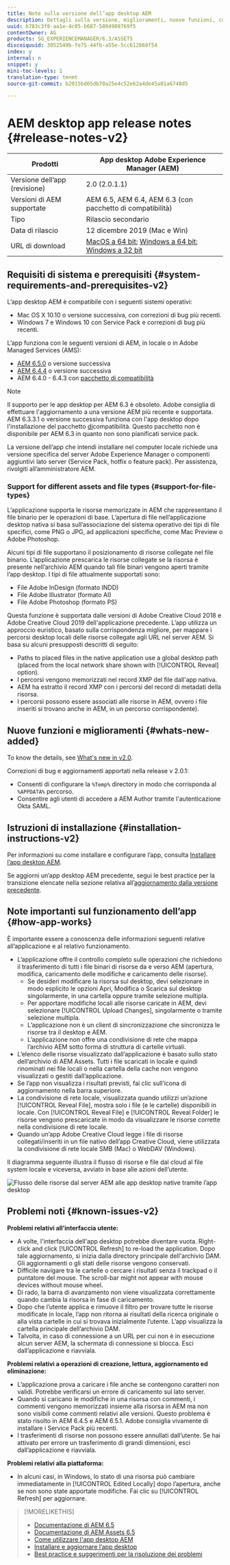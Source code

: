 ```yaml
---
title: Note sulla versione dell’app desktop AEM
description: Dettagli sulla versione, miglioramenti, nuove funzioni, compatibilità e collegamenti per il download per l’app desktop AEM.
uuid: b783c3f8-aa1e-4c05-b687-5894909769f5
contentOwner: AG
products: SG_EXPERIENCEMANAGER/6.3/ASSETS
discoiquuid: 3052549b-fe75-44fb-a55e-5cc612868f54
index: y
internal: n
snippet: y
mini-toc-levels: 1
translation-type: tm+mt
source-git-commit: b2015bd65db70a25e4c52e62a4de45a01a6748d5

---
```



# AEM desktop app release notes {#release-notes-v2}

| Prodotti | App desktop Adobe Experience Manager (AEM) |
|---------------|--------------------------------------------------------------------|
| Versione dell’app (revisione) | 2.0 (2.0.1.1) |
| Versioni di AEM supportate | AEM 6.5, AEM 6.4, AEM 6.3 (con pacchetto di compatibilità) |
| Tipo | Rilascio secondario |
| Data di rilascio | 12 dicembre 2019 (Mac e Win) |
| URL di download | [MacOS a 64 bit](https://download.macromedia.com/aem-assets-companion-app/aem-desktop-osx-2.0.1.1.dmg); [Windows a 64 bit](https://download.macromedia.com/aem-assets-companion-app/aem-desktop-win64-2.0.1.1.exe); [Windows a 32 bit](https://download.macromedia.com/aem-assets-companion-app/aem-desktop-win32-2.0.1.1.exe) |

## Requisiti di sistema e prerequisiti {#system-requirements-and-prerequisites-v2}

L’app desktop AEM è compatibile con i seguenti sistemi operativi:

* Mac OS X 10.10 o versione successiva, con correzioni di bug più recenti.
* Windows 7 e Windows 10 con Service Pack e correzioni di bug più recenti.

L’app funziona con le seguenti versioni di AEM, in locale o in Adobe Managed Services (AMS):

* [AEM 6.5.0](https://helpx.adobe.com/experience-manager/6-5/release-notes.html) o versione successiva
* [AEM 6.4.4](https://helpx.adobe.com/experience-manager/6-4/release-notes/sp-release-notes.html) o versione successiva
* AEM 6.4.0 - 6.4.3 con [pacchetto di compatibilità](https://www.adobeaemcloud.com/content/marketplace/marketplaceProxy.html?packagePath=/content/companies/public/adobe/packages/cq640/featurepack/adobe-asset-link-support)

>[!NOTE]
>
>Il supporto per le app desktop per AEM 6.3 è obsoleto. Adobe consiglia di effettuare l'aggiornamento a una versione AEM più recente e supportata.
>AEM 6.3.3.1 o versione successiva funziona con l'app desktop dopo l'installazione del pacchetto [di](https://www.adobeaemcloud.com/content/marketplace/marketplaceProxy.html?packagePath=/content/companies/public/adobe/packages/cq640/featurepack/adobe-asset-link-support)compatibilità. Questo pacchetto non è disponibile per AEM 6.3 in quanto non sono pianificati [](https://helpx.adobe.com/experience-manager/maintenance-releases-roadmap.html)service pack.

La versione dell’app che intendi installare nel computer locale richiede una versione specifica del server Adobe Experience Manager o componenti aggiuntivi lato server (Service Pack, hotfix o feature pack). Per assistenza, rivolgiti all’amministratore AEM.

### Support for different assets and file types {#support-for-file-types}

L’applicazione supporta le risorse memorizzate in AEM che rappresentano il file binario per le operazioni di base. L’apertura di file nell’applicazione desktop nativa si basa sull’associazione del sistema operativo dei tipi di file specifici, come PNG o JPG, ad applicazioni specifiche, come Mac Preview o Adobe Photoshop.

Alcuni tipi di file supportano il posizionamento di risorse collegate nel file binario. L’applicazione prescarica le risorse collegate se la risorsa è presente nell’archivio AEM quando tali file binari vengono aperti tramite l’app desktop. I tipi di file attualmente supportati sono:

* File Adobe InDesign (formato INDD)
* File Adobe Illustrator (formato AI)
* File Adobe Photoshop (formato PS)

Questa funzione è supportata dalle versioni di Adobe Creative Cloud 2018 e Adobe Creative Cloud 2019 dell'applicazione precedente. L’app utilizza un approccio euristico, basato sulla corrispondenza migliore, per mappare i percorsi desktop locali delle risorse collegate agli URL nel server AEM. Si basa su alcuni presupposti descritti di seguito:

* Paths to placed files in the native application use a global desktop path (placed from the local network share shown with [!UICONTROL Reveal] option).
* I percorsi vengono memorizzati nel record XMP del file dall'app nativa.
* AEM ha estratto il record XMP con i percorsi del record di metadati della risorsa.
* I percorsi possono essere associati alle risorse in AEM, ovvero i file inseriti si trovano anche in AEM, in un percorso corrispondente).

## Nuove funzioni e miglioramenti {#whats-new-added}

To know the details, see [What's new in v2.0](introduction.md#whats-new-v2).

Correzioni di bug e aggiornamenti apportati nella release v 2.0.1:

* Consenti di configurare la `%Temp%` directory in modo che corrisponda al `%APPDATA%` percorso. <!-- CQ-4282665 -->
* Consentire agli utenti di accedere a AEM Author tramite l'autenticazione Okta SAML. <!-- CQ-4278134 -->


## Istruzioni di installazione {#installation-instructions-v2}

Per informazioni su come installare e configurare l’app, consulta [Installare l’app desktop AEM](install-upgrade.md).

Se aggiorni un’app desktop AEM precedente, segui le best practice per la transizione elencate nella sezione relativa all’[aggiornamento dalla versione precedente](install-upgrade.md#upgrade-from-previous-version).

## Note importanti sul funzionamento dell’app {#how-app-works}

È importante essere a conoscenza delle informazioni seguenti relative all’applicazione e al relativo funzionamento.

* L’applicazione offre il controllo completo sulle operazioni che richiedono il trasferimento di tutti i file binari di risorse da e verso AEM (apertura, modifica, caricamento delle modifiche e caricamento delle risorse).
   * Se desideri modificare la risorsa sul desktop, devi selezionare in modo esplicito le opzioni Apri, Modifica o Scarica sul desktop singolarmente, in una cartella oppure tramite selezione multipla.
   * Per apportare modifiche locali alle risorse caricate in AEM, devi selezionare [!UICONTROL Upload Changes], singolarmente o tramite selezione multipla.
   * L’applicazione non è un client di sincronizzazione che sincronizza le risorse tra il desktop e AEM.
   * L’applicazione non offre una condivisione di rete che mappa l’archivio AEM sotto forma di struttura di cartelle virtuali.
* L’elenco delle risorse visualizzato dall’applicazione è basato sullo stato dell’archivio di AEM Assets. Tutti i file scaricati in locale e quindi rinominati nei file locali o nella cartella della cache non vengono visualizzati o gestiti dall’applicazione.
* Se l’app non visualizza i risultati previsti, fai clic sull’icona di aggiornamento nella barra superiore.
* La condivisione di rete locale, visualizzata quando utilizzi un’azione [!UICONTROL Reveal File], mostra solo i file (e le cartelle) disponibili in locale. Con [!UICONTROL Reveal File] e [!UICONTROL Reveal Folder] le risorse vengono prescaricate in modo da visualizzare le risorse corrette nella condivisione di rete locale.
* Quando un’app Adobe Creative Cloud legge i file di risorse collegati/inseriti in un file nativo dell’app Creative Cloud, viene utilizzata la condivisione di rete locale SMB (Mac) o WebDAV (Windows).

Il diagramma seguente illustra il flusso di risorse e file dal cloud al file system locale e viceversa, avviato in base alle azioni dell’utente.

![Flusso delle risorse dal server AEM alle app desktop native tramite l’app desktop](assets/da20_flow_diagram.png)

## Problemi noti {#known-issues-v2}

**Problemi relativi all’interfaccia utente:**

* A volte, l'interfaccia dell'app desktop potrebbe diventare vuota. Right-click and click [!UICONTROL Refresh] to re-load the application. Dopo tale aggiornamento, si inizia dalla directory principale dell'archivio DAM. Gli aggiornamenti o gli stati delle risorse vengono conservati. <!-- CQ-4270267 -->
* Difficile navigare tra le cartelle o cercare i risultati senza il trackpad o il puntatore del mouse. The scroll-bar might not appear with mouse devices without mouse wheel. <!-- CQ-4269947 -->
* Di rado, la barra di avanzamento non viene visualizzata correttamente quando cambia la risorsa in fase di caricamento.
* Dopo che l’utente applica e rimuove il filtro per trovare tutte le risorse modificate in locale, l’app non ritorna ai risultati della ricerca originale o alla vista cartelle in cui si trovava inizialmente l’utente. L’app visualizza la cartella principale dell’archivio DAM.
* Talvolta, in caso di connessione a un URL per cui non è in esecuzione alcun server AEM, la schermata di connessione si blocca. Esci dall’applicazione e riavviala.

**Problemi relativi a operazioni di creazione, lettura, aggiornamento ed eliminazione:**

* L’applicazione prova a caricare i file anche se contengono caratteri non validi. Potrebbe verificarsi un errore di caricamento sul lato server. <!-- CQ-4273652 -->
* Quando si caricano le modifiche in una risorsa con commenti, i commenti vengono memorizzati insieme alla risorsa in AEM ma non sono visibili come commenti relativi alle versioni. Questo problema è stato risolto in AEM 6.4.5 e AEM 6.5.1. Adobe consiglia vivamente di installare i Service Pack più recenti. <!-- CQ-4268990 -->
* I trasferimenti di risorse non possono essere annullati dall’utente. Se hai attivato per errore un trasferimento di grandi dimensioni, esci dall’applicazione e riavviala. <!-- CQ-4278940 -->

**Problemi relativi alla piattaforma:**

* In alcuni casi, in Windows, lo stato di una risorsa può cambiare immediatamente in [!UICONTROL Edited Locally] dopo l’apertura, anche se non sono state apportate modifiche. Fai clic su [!UICONTROL Refresh] per aggiornare.

>[!MORELIKETHIS]
>
>* [Documentazione di AEM 6.5](https://helpx.adobe.com/support/experience-manager/6-5.html)
>* [Documentazione di AEM Assets 6.5](https://docs.adobe.com/content/help/en/experience-manager-65/assets/home.html)
>* [Come utilizzare l'app desktop AEM](using.md)
>* [Installare e aggiornare l’app desktop](install-upgrade.md)
>* [Best practice e suggerimenti per la risoluzione dei problemi](troubleshoot.md)

